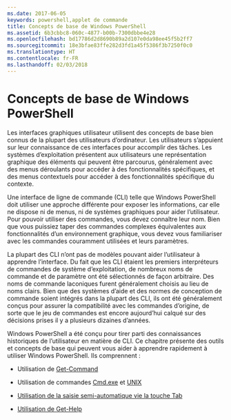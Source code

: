 ```yaml
---
ms.date: 2017-06-05
keywords: powershell,applet de commande
title: Concepts de base de Windows PowerShell
ms.assetid: 6b3cbbc8-060c-4877-b00b-7300dbbe4e28
ms.openlocfilehash: bd17786d2d8690b89a2d107e0da98ee45f5b2ff7
ms.sourcegitcommit: 18e3bfae83ffe282d3fd1a45f5386f3b7250f0c0
ms.translationtype: HT
ms.contentlocale: fr-FR
ms.lasthandoff: 02/03/2018
---
```

# <a name="windows-powershell-basics"></a>Concepts de base de Windows PowerShell
Les interfaces graphiques utilisateur utilisent des concepts de base bien connus de la plupart des utilisateurs d’ordinateur. Les utilisateurs s’appuient sur leur connaissance de ces interfaces pour accomplir des tâches. Les systèmes d’exploitation présentent aux utilisateurs une représentation graphique des éléments qui peuvent être parcourus, généralement avec des menus déroulants pour accéder à des fonctionnalités spécifiques, et des menus contextuels pour accéder à des fonctionnalités spécifique du contexte.

Une interface de ligne de commande (CLI) telle que Windows PowerShell doit utiliser une approche différente pour exposer les informations, car elle ne dispose ni de menus, ni de systèmes graphiques pour aider l’utilisateur. Pour pouvoir utiliser des commandes, vous devez connaître leur nom. Bien que vous puissiez taper des commandes complexes équivalentes aux fonctionnalités d’un environnement graphique, vous devez vous familiariser avec les commandes couramment utilisées et leurs paramètres.

La plupart des CLI n’ont pas de modèles pouvant aider l’utilisateur à apprendre l’interface. Du fait que les CLI étaient les premiers interpréteurs de commandes de système d’exploitation, de nombreux noms de commande et de paramètre ont été sélectionnés de façon arbitraire. Des noms de commande laconiques furent généralement choisis au lieu de noms clairs. Bien que des systèmes d’aide et des normes de conception de commande soient intégrés dans la plupart des CLI, ils ont été généralement conçus pour assurer la compatibilité avec les commandes d’origine, de sorte que le jeu de commandes est encore aujourd’hui calqué sur des décisions prises il y a plusieurs dizaines d’années.

Windows PowerShell a été conçu pour tirer parti des connaissances historiques de l’utilisateur en matière de CLI. Ce chapitre présente des outils et concepts de base qui peuvent vous aider à apprendre rapidement à utiliser Windows PowerShell. Ils comprennent :

- Utilisation de [Get-Command](/powershell/module/Microsoft.PowerShell.Core/get-command)

- Utilisation de commandes [Cmd.exe](/windows-server/administration/windows-commands/cmd) et [UNIX](/windows/wsl/reference)

- [Utilisation de la saisie semi-automatique vie la touche Tab](../../core-powershell/console/using-tab-expansion.md)

- [Utilisation de Get-Help](./getting-detailed-help-information.md)
